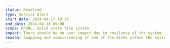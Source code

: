 ```yaml
---
status: Resolved
type: Service Alert
start_date: 2024-04-17 10:30 
end_date: 2024-04-18 09:00 
scope: RPOOL, Solid state file system
impact: There should be no user imapct due to resilency of the system  
reason: Swapping and commissioning of one of the disks within the solid state file system
---
```


